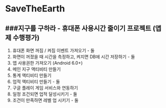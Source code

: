 # SaveTheEarth
###지구를 구하라 - 휴대폰 사용시간 줄이기 프로젝트 (앱제 수행평가)
-
1. 휴대폰 화면 꺼짐 / 켜짐 이벤트 가져오기 - 둘
2. 화면이 꺼졌을 때 시간을 측정하고, 켜지면 DB에 시간 저장하기 - 둘
3. 앱 사용권한 가져오기 (Android 6.0+)
4. 메인 지구 액티비티 만들기
5. 통계 액티비티 만들기
6. 업적 액티비티 만들기 - 둘
7. 구글 플레이 게임 서비스와 연동하기
8. 일정 조건되면 업적 달성시키기 - 둘
9. 조건이 만족하면 레벨 업 시키기 - 둘